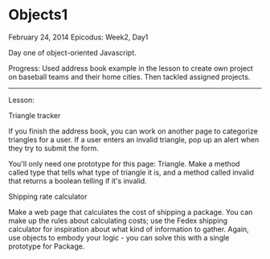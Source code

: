 Objects1
========
February 24, 2014
Epicodus: Week2, Day1

Day one of object-oriented Javascript.

Progress:
Used address book example in the lesson to create own project on baseball teams and their home cities.  Then tackled assigned projects.  


*******
Lesson:

Triangle tracker

If you finish the address book, you can work on another page to categorize triangles for a user. If a user enters an invalid triangle, pop up an alert when they try to submit the form.

You'll only need one prototype for this page: Triangle. Make a method called type that tells what type of triangle it is, and a method called invalid that returns a boolean telling if it's invalid.


Shipping rate calculator

Make a web page that calculates the cost of shipping a package. You can make up the rules about calculating costs; use the Fedex shipping calculator for inspiration about what kind of information to gather. Again, use objects to embody your logic - you can solve this with a single prototype for Package.
